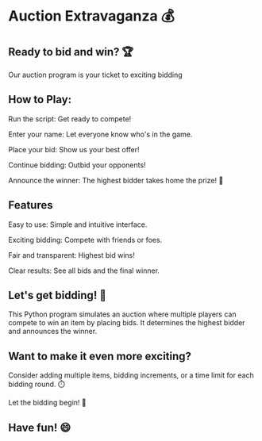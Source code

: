 
# Auction Extravaganza 💰


## Ready to bid and win? 🏆  

Our auction program is your ticket to exciting bidding 
## How to Play:
Run the script: Get ready to compete!

Enter your name: Let everyone know who's in the game.

Place your bid: Show us your best offer!

Continue bidding: Outbid your opponents!

Announce the winner: The highest bidder takes home the prize! 🥇
## Features
Easy to use: Simple and intuitive interface.

Exciting bidding: Compete with friends or foes.

Fair and transparent: Highest bid wins!

Clear results: See all bids and the final winner.
## Let's get bidding! 💸
This Python program simulates an auction where multiple players can compete to win an item by placing bids. It determines the highest bidder and announces the winner.
## Want to make it even more exciting?
 Consider adding multiple items, bidding increments, or a time limit for each bidding round. ⏱️
 

Let the bidding begin! 📣
## Have fun! 😄